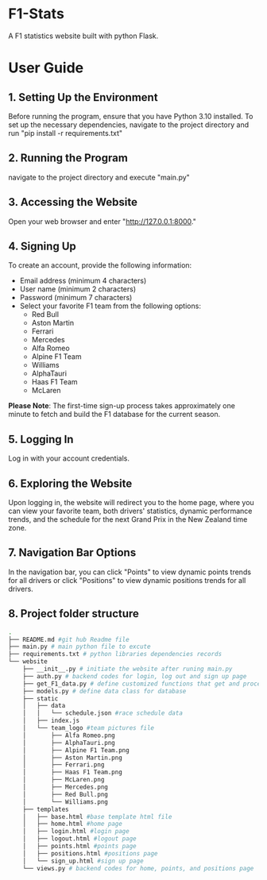 # F1-Stats
A F1 statistics website built with python Flask. 

# User Guide

## 1. Setting Up the Environment

Before running the program, ensure that you have Python 3.10 installed. To set up the necessary dependencies, navigate to the project directory and run "pip install -r requirements.txt"

## 2. Running the Program

navigate to the project directory and execute "main.py"

## 3. Accessing the Website

Open your web browser and enter "http://127.0.0.1:8000."

## 4. Signing Up

To create an account, provide the following information:

- Email address (minimum 4 characters)
- User name (minimum 2 characters)
- Password (minimum 7 characters)
- Select your favorite F1 team from the following options:
  - Red Bull
  - Aston Martin
  - Ferrari
  - Mercedes
  - Alfa Romeo
  - Alpine F1 Team
  - Williams
  - AlphaTauri
  - Haas F1 Team
  - McLaren

**Please Note**: The first-time sign-up process takes approximately one minute to fetch and build the F1 database for the current season. 

## 5. Logging In

Log in with your account credentials.

## 6. Exploring the Website

Upon logging in, the website will redirect you to the home page, where you can view your favorite team, both drivers' statistics, dynamic performance trends, and the schedule for the next Grand Prix in the New Zealand time zone.

## 7. Navigation Bar Options

In the navigation bar, you can click "Points" to view dynamic points trends for all drivers or click "Positions" to view dynamic positions trends for all drivers.

## 8. Project folder structure

```bash
.
├── README.md #git hub Readme file
├── main.py # main python file to excute
├── requirements.txt # python libraries dependencies records
└── website
    ├── __init__.py # initiate the website after runing main.py
    ├── auth.py # backend codes for login, log out and sign up page
    ├── get_F1_data.py # define customized functions that get and process F1 data
    ├── models.py # define data class for database
    ├── static
    │   ├── data
    │   │   └── schedule.json #race schedule data
    │   ├── index.js
    │   └── team_logo #team pictures file
    │       ├── Alfa Romeo.png
    │       ├── AlphaTauri.png
    │       ├── Alpine F1 Team.png
    │       ├── Aston Martin.png
    │       ├── Ferrari.png
    │       ├── Haas F1 Team.png
    │       ├── McLaren.png
    │       ├── Mercedes.png
    │       ├── Red Bull.png
    │       └── Williams.png
    ├── templates
    │   ├── base.html #base template html file
    │   ├── home.html #home page
    │   ├── login.html #login page
    │   ├── logout.html #logout page
    │   ├── points.html #points page
    │   ├── positions.html #positions page
    │   └── sign_up.html #sign up page
    └── views.py # backend codes for home, points, and positions page
```
